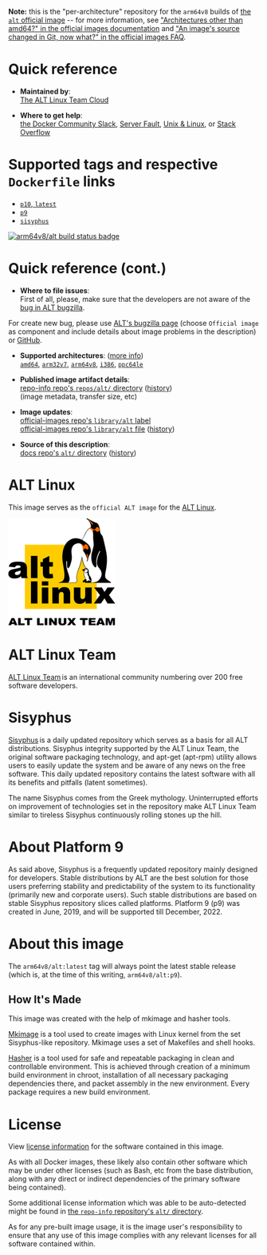 <!--

********************************************************************************

WARNING:

    DO NOT EDIT "alt/README.md"

    IT IS AUTO-GENERATED

    (from the other files in "alt/" combined with a set of templates)

********************************************************************************

-->

**Note:** this is the "per-architecture" repository for the `arm64v8` builds of [the `alt` official image](https://hub.docker.com/_/alt) -- for more information, see ["Architectures other than amd64?" in the official images documentation](https://github.com/docker-library/official-images#architectures-other-than-amd64) and ["An image's source changed in Git, now what?" in the official images FAQ](https://github.com/docker-library/faq#an-images-source-changed-in-git-now-what).

# Quick reference

-	**Maintained by**:  
	[The ALT Linux Team Cloud](https://github.com/alt-cloud/docker-brew-alt)

-	**Where to get help**:  
	[the Docker Community Slack](https://dockr.ly/comm-slack), [Server Fault](https://serverfault.com/help/on-topic), [Unix & Linux](https://unix.stackexchange.com/help/on-topic), or [Stack Overflow](https://stackoverflow.com/help/on-topic)

# Supported tags and respective `Dockerfile` links

-	[`p10`, `latest`](https://github.com/alt-cloud/docker-brew-alt/blob/b231d221f40d951338c30902735044a36bb1895f/aarch64/Dockerfile)
-	[`p9`](https://github.com/alt-cloud/docker-brew-alt/blob/fa873ac1d6ad83275982565b82b67b009969fd6a/aarch64/Dockerfile)
-	[`sisyphus`](https://github.com/alt-cloud/docker-brew-alt/blob/a7155b68c43e43d50c162e355946303abf76f7d8/aarch64/Dockerfile)

[![arm64v8/alt build status badge](https://img.shields.io/jenkins/s/https/doi-janky.infosiftr.net/job/multiarch/job/arm64v8/job/alt.svg?label=arm64v8/alt%20%20build%20job)](https://doi-janky.infosiftr.net/job/multiarch/job/arm64v8/job/alt/)

# Quick reference (cont.)

-	**Where to file issues**:  
	First of all, please, make sure that the developers are not aware of the [bug in ALT bugzilla](https://bugzilla.altlinux.org/buglist.cgi?query_format=advanced&product=Sisyphus&component=docker-ce).

For create new bug, please use [ALT's bugzilla page](https://bugzilla.altlinux.org/enter_bug.cgi?product=Docker) (choose `Official image` as component and include details about image problems in the description) or [GitHub](https://github.com/alt-cloud/docker-brew-alt/issues).

-	**Supported architectures**: ([more info](https://github.com/docker-library/official-images#architectures-other-than-amd64))  
	[`amd64`](https://hub.docker.com/r/amd64/alt/), [`arm32v7`](https://hub.docker.com/r/arm32v7/alt/), [`arm64v8`](https://hub.docker.com/r/arm64v8/alt/), [`i386`](https://hub.docker.com/r/i386/alt/), [`ppc64le`](https://hub.docker.com/r/ppc64le/alt/)

-	**Published image artifact details**:  
	[repo-info repo's `repos/alt/` directory](https://github.com/docker-library/repo-info/blob/master/repos/alt) ([history](https://github.com/docker-library/repo-info/commits/master/repos/alt))  
	(image metadata, transfer size, etc)

-	**Image updates**:  
	[official-images repo's `library/alt` label](https://github.com/docker-library/official-images/issues?q=label%3Alibrary%2Falt)  
	[official-images repo's `library/alt` file](https://github.com/docker-library/official-images/blob/master/library/alt) ([history](https://github.com/docker-library/official-images/commits/master/library/alt))

-	**Source of this description**:  
	[docs repo's `alt/` directory](https://github.com/docker-library/docs/tree/master/alt) ([history](https://github.com/docker-library/docs/commits/master/alt))

# ALT Linux

This image serves as the `official ALT image` for the [ALT Linux](https://altlinux.org/).

![logo](https://raw.githubusercontent.com/docker-library/docs/61272173433fa8dc12405fdeec7e865ca5e95697/alt/logo.png)

# ALT Linux Team

[ALT Linux Team](http://www.altlinux.org/ALT_Linux_Team) is an international community numbering over 200 free software developers.

# Sisyphus

[Sisyphus](https://packages.altlinux.org/ru/Sisyphus/home) is a daily updated repository which serves as a basis for all ALT distributions. Sisyphus integrity supported by the ALT Linux Team, the original software packaging technology, and apt-get (apt-rpm) utility allows users to easily update the system and be aware of any news on the free software. This daily updated repository contains the latest software with all its benefits and pitfalls (latent sometimes).

The name Sisyphus comes from the Greek mythology. Uninterrupted efforts on improvement of technologies set in the repository make ALT Linux Team similar to tireless Sisyphus continuously rolling stones up the hill.

# About Platform 9

As said above, Sisyphus is a frequently updated repository mainly designed for developers. Stable distributions by ALT are the best solution for those users preferring stability and predictability of the system to its functionality (primarily new and corporate users). Such stable distributions are based on stable Sisyphus repository slices called platforms. Platform 9 (p9) was created in June, 2019, and will be supported till December, 2022.

# About this image

The `arm64v8/alt:latest` tag will always point the latest stable release (which is, at the time of this writing, `arm64v8/alt:p9`).

## How It's Made

This image was created with the help of mkimage and hasher tools.

[Mkimage](https://en.altlinux.org/Mkimage) is a tool used to create images with Linux kernel from the set Sisyphus-like repository. Mkimage uses a set of Makefiles and shell hooks.

[Hasher](https://en.altlinux.org/Hasher) is a tool used for safe and repeatable packaging in clean and controllable environment. This is achieved through creation of a minimum build environment in chroot, installation of all necessary packaging dependencies there, and packet assembly in the new environment. Every package requires a new build environment.

# License

View [license information](https://www.basealt.ru/products/starterkits/) for the software contained in this image.

As with all Docker images, these likely also contain other software which may be under other licenses (such as Bash, etc from the base distribution, along with any direct or indirect dependencies of the primary software being contained).

Some additional license information which was able to be auto-detected might be found in [the `repo-info` repository's `alt/` directory](https://github.com/docker-library/repo-info/tree/master/repos/alt).

As for any pre-built image usage, it is the image user's responsibility to ensure that any use of this image complies with any relevant licenses for all software contained within.
